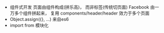 - 组件式开发
  页面由组件构成(拼乐高)， 而非标签(传统切页面)
  Facebook 由一万多个组件拼起来， 复用
  components/header/header 效力于多个页面
- Object.assign({}, ...)
  来自es6
- import from 模块化